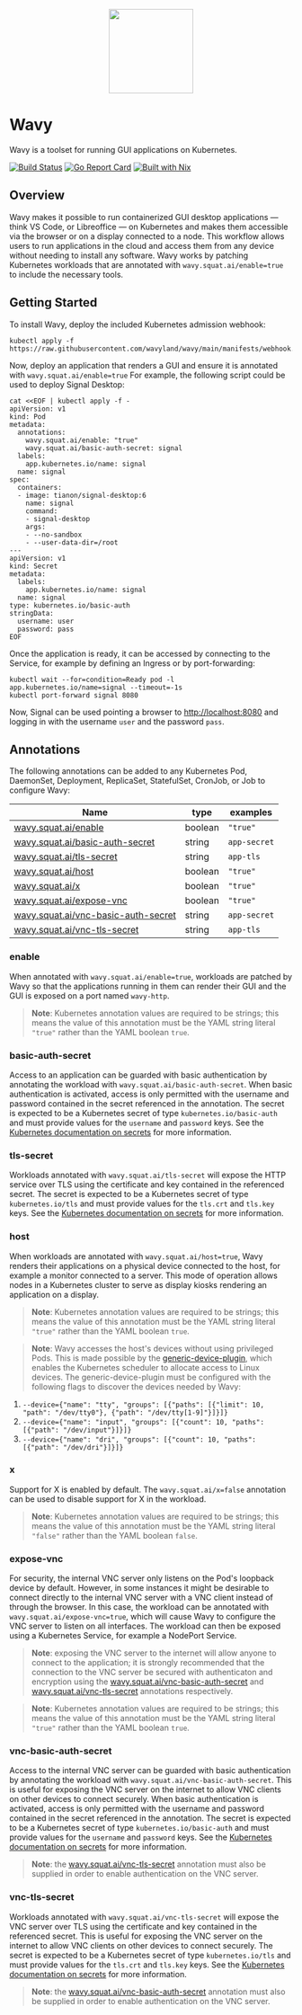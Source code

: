 <p align="center"><img src="https://avatars.githubusercontent.com/u/128749691" width="150" /></p>

# Wavy

Wavy is a toolset for running GUI applications on Kubernetes.

[![Build Status](https://github.com/wavyland/wavy/workflows/CI/badge.svg)](https://github.com/wavyland/wavy/actions?query=workflow%3ACI)
[![Go Report Card](https://goreportcard.com/badge/github.com/wavyland/wavy)](https://goreportcard.com/report/github.com/wavyland/wavy)
[![Built with Nix](https://img.shields.io/static/v1?logo=nixos&logoColor=white&label=&message=Built%20with%20Nix&color=41439a)](https://builtwithnix.org)

## Overview

Wavy makes it possible to run containerized GUI desktop applications &mdash; think VS Code, or Libreoffice &mdash; on Kubernetes and makes them accessible via the browser or on a display connected to a node.
This workflow allows users to run applications in the cloud and access them from any device without needing to install any software.
Wavy works by patching Kubernetes workloads that are annotated with `wavy.squat.ai/enable=true` to include the necessary tools.

## Getting Started

To install Wavy, deploy the included Kubernetes admission webhook:

```shell
kubectl apply -f https://raw.githubusercontent.com/wavyland/wavy/main/manifests/webhook.yaml
```

Now, deploy an application that renders a GUI and ensure it is annotated with `wavy.squat.ai/enable=true`
For example, the following script could be used to deploy Signal Desktop:

```shell
cat <<EOF | kubectl apply -f -
apiVersion: v1
kind: Pod
metadata:
  annotations:
    wavy.squat.ai/enable: "true"
    wavy.squat.ai/basic-auth-secret: signal
  labels:
    app.kubernetes.io/name: signal
  name: signal
spec:
  containers:
  - image: tianon/signal-desktop:6
    name: signal
    command:
    - signal-desktop
    args:
    - --no-sandbox
    - --user-data-dir=/root
---
apiVersion: v1
kind: Secret
metadata:
  labels:
    app.kubernetes.io/name: signal
  name: signal
type: kubernetes.io/basic-auth
stringData:
  username: user
  password: pass
EOF
```

Once the application is ready, it can be accessed by connecting to the Service, for example by defining an Ingress or by port-forwarding:

```shell
kubectl wait --for=condition=Ready pod -l app.kubernetes.io/name=signal --timeout=-1s
kubectl port-forward signal 8080
```

Now, Signal can be used pointing a browser to [http://localhost:8080](http://localhost:8080) and logging in with the username `user` and the password `pass`.

## Annotations

The following annotations can be added to any Kubernetes Pod, DaemonSet, Deployment, ReplicaSet, StatefulSet, CronJob, or Job to configure Wavy:

|Name|type|examples|
|----|----|-------|
|[wavy.squat.ai/enable](#enable)|boolean|`"true"`|
|[wavy.squat.ai/basic-auth-secret](#basic-auth-secret)|string|`app-secret`|
|[wavy.squat.ai/tls-secret](#tls-secret)|string|`app-tls`|
|[wavy.squat.ai/host](#host)|boolean|`"true"`|
|[wavy.squat.ai/x](#x)|boolean|`"true"`|
|[wavy.squat.ai/expose-vnc](#expose-vnc)|boolean|`"true"`|
|[wavy.squat.ai/vnc-basic-auth-secret](#vnc-basic-auth-secret)|string|`app-secret`|
|[wavy.squat.ai/vnc-tls-secret](#vnc-tls-secret)|string|`app-tls`|

### enable

When annotated with `wavy.squat.ai/enable=true`, workloads are patched by Wavy so that the applications running in them can render their GUI and the GUI is exposed on a port named `wavy-http`.

> **Note**: Kubernetes annotation values are required to be strings; this means the value of this annotation must be the YAML string literal `"true"` rather than the YAML boolean `true`.

### basic-auth-secret

Access to an application can be guarded with basic authentication by annotating the workload with `wavy.squat.ai/basic-auth-secret`.
When basic authentication is activated, access is only permitted with the username and password contained in the secret referenced in the annotation.
The secret is expected to be a Kubernetes secret of type `kubernetes.io/basic-auth` and must provide values for the `username` and `password` keys.
See the [Kubernetes documentation on secrets](https://kubernetes.io/docs/concepts/configuration/secret/#basic-authentication-secret) for more information.

### tls-secret

Workloads annotated with `wavy.squat.ai/tls-secret` will expose the HTTP service over TLS using the certificate and key contained in the referenced secret.
The secret is expected to be a Kubernetes secret of type `kubernetes.io/tls` and must provide values for the `tls.crt` and `tls.key` keys.
See the [Kubernetes documentation on secrets](https://kubernetes.io/docs/concepts/configuration/secret/#tls-secrets) for more information.

### host

When workloads are annotated with `wavy.squat.ai/host=true`, Wavy renders their applications on a physical device connected to the host, for example a monitor connected to a server.
This mode of operation allows nodes in a Kubernetes cluster to serve as display kiosks rendering an application on a display.

> **Note**: Kubernetes annotation values are required to be strings; this means the value of this annotation must be the YAML string literal `"true"` rather than the YAML boolean `true`.

> **Note**: Wavy accesses the host's devices without using privileged Pods. This is made possible by the [generic-device-plugin](https://github.com/squat/generic-device-plugin), which enables the Kubernetes scheduler to allocate access to Linux devices. The generic-device-plugin must be configured with the following flags to discover the devices needed by Wavy:
1. `--device={"name": "tty", "groups": [{"paths": [{"limit": 10, "path": "/dev/tty0"}, {"path": "/dev/tty[1-9]"}]}]}`
2. `--device={"name": "input", "groups": [{"count": 10, "paths": [{"path": "/dev/input"}]}]}`
3. `--device={"name": "dri", "groups": [{"count": 10, "paths": [{"path": "/dev/dri"}]}]}`

### x

Support for X is enabled by default.
The `wavy.squat.ai/x=false` annotation can be used to disable support for X in the workload.

> **Note**: Kubernetes annotation values are required to be strings; this means the value of this annotation must be the YAML string literal `"false"` rather than the YAML boolean `false`.

### expose-vnc

For security, the internal VNC server only listens on the Pod's loopback device by default.
However, in some instances it might be desirable to connect directly to the internal VNC server with a VNC client instead of through the browser.
In this case, the workload can be annotated with `wavy.squat.ai/expose-vnc=true`, which will cause Wavy to configure the VNC server to listen on all interfaces.
The workload can then be exposed using a Kubernetes Service, for example a NodePort Service.

> **Note**: exposing the VNC server to the internet will allow anyone to connect to the application; it is strongly recommended that the connection to the VNC server be secured with authenticaton and encryption using the [wavy.squat.ai/vnc-basic-auth-secret](#vnc-basic-auth-secret) and [wavy.squat.ai/vnc-tls-secret](#vnc-tls-secret) annotations respectively.

> **Note**: Kubernetes annotation values are required to be strings; this means the value of this annotation must be the YAML string literal `"true"` rather than the YAML boolean `true`.

### vnc-basic-auth-secret

Access to the internal VNC server can be guarded with basic authentication by annotating the workload with `wavy.squat.ai/vnc-basic-auth-secret`.
This is useful for exposing the VNC server on the internet to allow VNC clients on other devices to connect securely.
When basic authentication is activated, access is only permitted with the username and password contained in the secret referenced in the annotation.
The secret is expected to be a Kubernetes secret of type `kubernetes.io/basic-auth` and must provide values for the `username` and `password` keys.
See the [Kubernetes documentation on secrets](https://kubernetes.io/docs/concepts/configuration/secret/#basic-authentication-secret) for more information.

> **Note**: the [wavy.squat.ai/vnc-tls-secret](#vnc-tls-secret) annotation must also be supplied in order to enable authentication on the VNC server.

### vnc-tls-secret

Workloads annotated with `wavy.squat.ai/vnc-tls-secret` will expose the VNC server over TLS using the certificate and key contained in the referenced secret.
This is useful for exposing the VNC server on the internet to allow VNC clients on other devices to connect securely.
The secret is expected to be a Kubernetes secret of type `kubernetes.io/tls` and must provide values for the `tls.crt` and `tls.key` keys.
See the [Kubernetes documentation on secrets](https://kubernetes.io/docs/concepts/configuration/secret/#tls-secrets) for more information.

> **Note**: the [wavy.squat.ai/vnc-basic-auth-secret](#vnc-basic-auth-secret) annotation must also be supplied in order to enable authentication on the VNC server.
